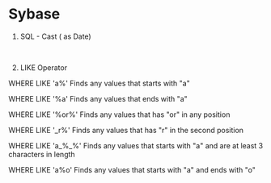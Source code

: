 # Sybase

1. SQL - Cast (<DateTimeColumn> as Date)

<br>

2. LIKE Operator

WHERE <Column> LIKE 'a%'		Finds any values that starts with "a"

WHERE <Column> LIKE '%a'		Finds any values that ends with "a"

WHERE <Column> LIKE '%or%'		Finds any values that has "or" in any position

WHERE <Column> LIKE '_r%'		Finds any values that has "r" in the second position

WHERE <Column> LIKE 'a_%_%'		Finds any values that starts with "a" and are at least 3 characters in length

WHERE <Column> LIKE 'a%o'		Finds any values that starts with "a" and ends with "o"

